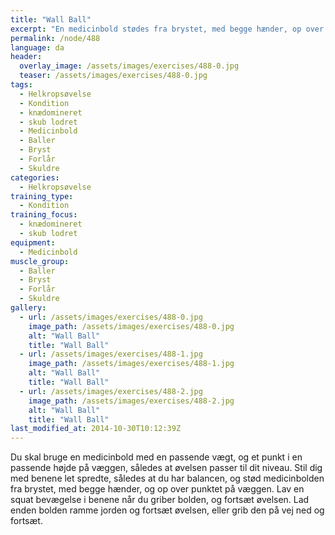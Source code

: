 ```yaml
---
title: "Wall Ball"
excerpt: "En medicinbold stødes fra brystet, med begge hænder, op over et punkt på væggen."
permalink: /node/488
language: da
header:
  overlay_image: /assets/images/exercises/488-0.jpg
  teaser: /assets/images/exercises/488-0.jpg
tags:
  - Helkropsøvelse
  - Kondition
  - knædomineret
  - skub lodret
  - Medicinbold
  - Baller
  - Bryst
  - Forlår
  - Skuldre
categories:
  - Helkropsøvelse
training_type: 
  - Kondition
training_focus: 
  - knædomineret
  - skub lodret
equipment:
  - Medicinbold
muscle_group:
  - Baller
  - Bryst
  - Forlår
  - Skuldre
gallery:
  - url: /assets/images/exercises/488-0.jpg
    image_path: /assets/images/exercises/488-0.jpg
    alt: "Wall Ball"
    title: "Wall Ball"
  - url: /assets/images/exercises/488-1.jpg
    image_path: /assets/images/exercises/488-1.jpg
    alt: "Wall Ball"
    title: "Wall Ball"
  - url: /assets/images/exercises/488-2.jpg
    image_path: /assets/images/exercises/488-2.jpg
    alt: "Wall Ball"
    title: "Wall Ball"
last_modified_at: 2014-10-30T10:12:39Z
---
```


Du skal bruge en medicinbold med en passende vægt, og et punkt i en passende højde på væggen, således at øvelsen passer til dit niveau. Stil dig med benene let spredte, således at du har balancen, og stød medicinbolden fra brystet, med begge hænder, og op over punktet på væggen. Lav en squat bevægelse i benene når du griber bolden, og fortsæt øvelsen. Lad enden bolden ramme jorden og fortsæt øvelsen, eller grib den på vej ned og fortsæt.
